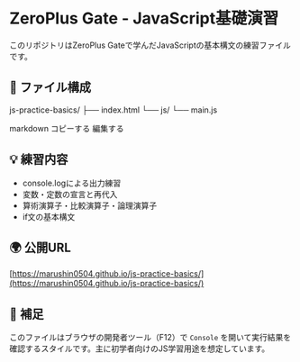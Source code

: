 # ZeroPlus Gate - JavaScript基礎演習

このリポジトリはZeroPlus Gateで学んだJavaScriptの基本構文の練習ファイルです。

## 📁 ファイル構成

js-practice-basics/
├── index.html
└── js/
└── main.js

markdown
コピーする
編集する

## 💡 練習内容

- console.logによる出力練習
- 変数・定数の宣言と再代入
- 算術演算子・比較演算子・論理演算子
- if文の基本構文

## 🌍 公開URL

[https://marushin0504.github.io/js-practice-basics/](https://marushin0504.github.io/js-practice-basics/)

## 📝 補足

このファイルはブラウザの開発者ツール（F12）で `Console` を開いて実行結果を確認するスタイルです。主に初学者向けのJS学習用途を想定しています。
